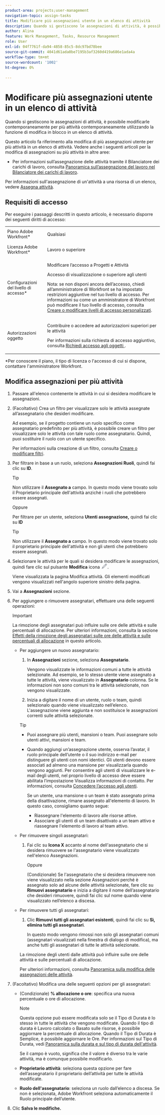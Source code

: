 ```yaml
---
product-area: projects;user-management
navigation-topic: assign-tasks
title: Modificare più assegnazioni utente in un elenco di attività
description: Quando si gestiscono le assegnazioni di attività, è possibile modificarle contemporaneamente per più attività contemporaneamente utilizzando la funzione di modifica in blocco in un elenco di attività.
author: Alina
feature: Work Management, Tasks, Resource Management
role: User
exl-id: 04f7761f-da94-4858-85c5-8dc97bd78bee
source-git-commit: 4041d61ada0be7195b3af3260d419a686e1ada4a
workflow-type: tm+mt
source-wordcount: '1002'
ht-degree: 0%

---
```


# Modificare più assegnazioni utente in un elenco di attività

<!--
<p>There is a similar article in Resource Scheduling and a similar one for Issues; when things change, you might need to update all 3</p>
-->

Quando si gestiscono le assegnazioni di attività, è possibile modificarle contemporaneamente per più attività contemporaneamente utilizzando la funzione di modifica in blocco in un elenco di attività.

Questo articolo fa riferimento alla modifica di più assegnazioni utente per più attività in un elenco di attività. Vedere anche i seguenti articoli per la modifica di assegnazioni su più attività in altre aree:

* Per informazioni sull’assegnazione delle attività tramite il Bilanciatore dei carichi di lavoro, consulta [Panoramica sull’assegnazione del lavoro nel Bilanciatore dei carichi di lavoro](../../../resource-mgmt/workload-balancer/assign-work-in-workload-balancer.md).

Per informazioni sull&#39;assegnazione di un&#39;attività a una risorsa di un elenco, vedere [Assegna attività](../../../manage-work/tasks/assign-tasks/assign-tasks.md).

## Requisiti di accesso

Per eseguire i passaggi descritti in questo articolo, è necessario disporre dei seguenti diritti di accesso:

<table style="table-layout:auto"> 
 <col> 
 <col> 
 <tbody> 
  <tr> 
   <td role="rowheader">Piano Adobe Workfront*</td> 
   <td> <p>Qualsiasi</p> </td> 
  </tr> 
  <tr> 
   <td role="rowheader">Licenza Adobe Workfront*</td> 
   <td> <p>Lavoro o superiore</p> </td> 
  </tr> 
  <tr> 
   <td role="rowheader">Configurazioni del livello di accesso*</td> 
   <td> <p>Modificare l’accesso a Progetti e Attività</p> <p>Accesso di visualizzazione o superiore agli utenti</p> <p>Nota: se non disponi ancora dell’accesso, chiedi all’amministratore di Workfront se ha impostato restrizioni aggiuntive nel tuo livello di accesso. Per informazioni su come un amministratore di Workfront può modificare il tuo livello di accesso, consulta <a href="../../../administration-and-setup/add-users/configure-and-grant-access/create-modify-access-levels.md" class="MCXref xref">Creare o modificare livelli di accesso personalizzati</a>.</p> </td> 
  </tr> 
  <tr> 
   <td role="rowheader">Autorizzazioni oggetto</td> 
   <td> <p>Contribuire o accedere ad autorizzazioni superiori per le attività</p> <p>Per informazioni sulla richiesta di accesso aggiuntivo, consulta <a href="../../../workfront-basics/grant-and-request-access-to-objects/request-access.md" class="MCXref xref">Richiedi accesso agli oggetti </a>.</p> </td> 
  </tr> 
 </tbody> 
</table>

&#42;Per conoscere il piano, il tipo di licenza o l&#39;accesso di cui si dispone, contattare l&#39;amministratore Workfront.

<!--
<div data-mc-conditions="QuicksilverOrClassic.Draft mode">
<h2>When to modify user assignments on tasks</h2>
<p>(NOTE: moved to the new article: /Content/Manage work/Tasks/Assign tasks/modify-task-assignments-overview.htm) </p>
<p>You might want to modify the user assignments for multiple tasks for a variety of reasons, including the following:</p>
<ul>
<li>Users join or leave your team</li>
<li> <p>A user takes a vacation that extends beyond task due dates</p> <note type="note">
When assigning users to work, their availability according to their schedules affects the Planned and Projected Dates of tasks. For information about schedules, see
<a href="../../../administration-and-setup/set-up-workfront/configure-timesheets-schedules/create-schedules.md" class="MCXref xref">Create a schedule</a>.
</note> </li>
<li>A specific role or user is set as the assignee for multiple tasks and you want to quickly modify all items to be assigned to a different user or role</li>
</ul>
<p><strong>How removing assignees affects task hours and allocation percentages</strong></p>
<p>(NOTE: move to the new article: /Content/Manage work/Tasks/Assign tasks/modify-task-assignments-overview.htm) </p>
<p>Removing users can affect task hours and allocation percentages. The effect that removing a user has on the task depends on the Duration Type that was selected for the task. For information about Duration&nbsp;Type, see <a href="../../../manage-work/tasks/taskdurtn/task-duration-and-duration-type.md" class="MCXref xref">Overview of Task Duration and Duration Type</a>.</p>
<p>When you delete a user from a task with the following Duration&nbsp;Types:</p>
<ul>
<li> <p><strong>Simple:</strong> The planned hours assigned to that user are subtracted from the task's total planned hours.</p> <note type="important">
<span class="s1">This could negatively affect your project plan because it changes the total planned hours for the task and the project.</span>
</note> </li>
<li><span class="s1"><strong>Effort Driven:</strong> The allocation percentage does not change for other users.</span> </li>
<li><span class="s1"><strong>Calculated Assignment:</strong> The allocation percentages of other users are adjusted so that the total equals 100%.</span> </li>
<li><span class="s1"><strong>Calculated Work:</strong> The allocation percentage does not change for other users.</span> </li>
</ul>
</div>
-->

## Modifica assegnazioni per più attività

1. Passare all&#39;elenco contenente le attività in cui si desidera modificare le assegnazioni.
1. (Facoltativo) Crea un filtro per visualizzare solo le attività assegnate all’assegnatario che desideri modificare.

   Ad esempio, se il progetto contiene un ruolo specifico come assegnatario predefinito per più attività, è possibile creare un filtro per visualizzare solo le attività con tale ruolo come assegnatario. Quindi, puoi sostituire il ruolo con un utente specifico.

   Per informazioni sulla creazione di un filtro, consulta [Creare o modificare filtri](../../../reports-and-dashboards/reports/reporting-elements/create-filters.md).


1. Per filtrare in base a un ruolo, seleziona **Assegnazioni Ruoli**, quindi fai clic su **ID**.

   >[!TIP]
   >
   >Non utilizzare il **Assegnato a** campo. In questo modo viene trovato solo il Proprietario principale dell&#39;attività anziché i ruoli che potrebbero essere assegnati.

   Oppure

   Per filtrare per un utente, seleziona **Utenti assegnazione,** quindi fai clic su **ID**

   >[!TIP]
   >
   >Non utilizzare il **Assegnato a** campo. In questo modo viene trovato solo il proprietario principale dell&#39;attività e non gli utenti che potrebbero essere assegnati.

1. Selezionare le attività per le quali si desidera modificare le assegnazioni, quindi fare clic sul pulsante **Modifica** icona ![](assets/edit-icon.png).

   Viene visualizzata la pagina Modifica attività. Gli elementi modificati vengono visualizzati nell&#39;angolo superiore sinistro della pagina.

1. Vai a **Assegnazioni** sezione.
1. Per aggiungere o rimuovere assegnatari, effettuare una delle seguenti operazioni:

   >[!IMPORTANT]
   >
   >La rimozione degli assegnatari può influire sulle ore delle attività e sulle percentuali di allocazione. Per ulteriori informazioni, consulta la sezione [Effetti della rimozione degli assegnatari sulle ore delle attività e sulle percentuali di allocazione](#how-removing-assignees-affects-task-hours-and-allocation-percentages) in questo articolo.

   * Per aggiungere un nuovo assegnatario:

      1. In **Assegnazioni** sezione, seleziona **Assegnatario**.

         Vengono visualizzate le informazioni comuni a tutte le attività selezionate. Ad esempio, se lo stesso utente viene assegnato a tutte le attività, viene visualizzato in **Assegnatario** colonna. Se le informazioni non sono comuni tra le attività selezionate, non vengono visualizzate.

      1. Inizia a digitare il nome di un utente, ruolo o team, quindi selezionalo quando viene visualizzato nell’elenco. L&#39;assegnazione viene aggiunta e non sostituisce le assegnazioni correnti sulle attività selezionate.


     >[!TIP]
     >
     > * Puoi assegnare più utenti, mansioni o team. Puoi assegnare solo utenti attivi, mansioni e team.
     >   
     > * Quando aggiungi un’assegnazione utente, osserva l’avatar, il ruolo principale dell’utente o il suo indirizzo e-mail per distinguere gli utenti con nomi identici. Gli utenti devono essere associati ad almeno una mansione per visualizzarla quando vengono aggiunti. Per consentire agli utenti di visualizzare le e-mail degli utenti, nel proprio livello di accesso deve essere abilitata l’impostazione Visualizza informazioni di contatto. Per informazioni, consulta [Concedere l’accesso agli utenti](../../../administration-and-setup/add-users/configure-and-grant-access/grant-access-other-users.md).
     > 
     >   Se un utente, una mansione o un team è stato assegnato prima della disattivazione, rimane assegnato all&#39;elemento di lavoro. In questo caso, consigliamo quanto segue:
     >   
     >     * Riassegnare l&#39;elemento di lavoro alle risorse attive.
     >     * Associare gli utenti di un team disattivato a un team attivo e riassegnare l&#39;elemento di lavoro al team attivo.


   * Per rimuovere singoli assegnatari:

      1. Fai clic su **Icona X** accanto al nome dell&#39;assegnatario che si desidera rimuovere se l&#39;assegnatario viene visualizzato nell&#39;elenco Assegnazioni.

         Oppure

         (Condizionale) Se l&#39;assegnatario che si desidera rimuovere non viene visualizzato nella sezione Assegnazioni perché è assegnato solo ad alcune delle attività selezionate, fare clic su **Rimuovi assegnatario** e inizia a digitare il nome dell’assegnatario che desideri rimuovere, quindi fai clic sul nome quando viene visualizzato nell’elenco a discesa.

   * Per rimuovere tutti gli assegnatari:

      1. Clic **Rimuovi tutti gli assegnatari esistenti**, quindi fai clic su **Sì, elimina tutti gli assegnatari**.

         In questo modo vengono rimossi non solo gli assegnatari comuni (assegnatari visualizzati nella finestra di dialogo di modifica), ma anche tutti gli assegnatari di tutte le attività selezionate.

     La rimozione degli utenti dalle attività può influire sulle ore delle attività e sulle percentuali di allocazione.

     Per ulteriori informazioni, consulta [Panoramica sulla modifica delle assegnazioni delle attività](../../../manage-work/tasks/assign-tasks/modify-task-assignments-overview.md).

1. (Facoltativo) Modifica una delle seguenti opzioni per gli assegnatari:

   * (Condizionale) **% allocazione o ore**: specifica una nuova percentuale o ore di allocazione.

     >[!NOTE]
     >
     >Questa opzione può essere modificata solo se il Tipo di Durata è lo stesso in tutte le attività che vengono modificate. Quando il tipo di durata è Lavoro calcolato o Basato sulle risorse, è possibile aggiornare la percentuale di allocazione. Quando il Tipo di Durata è Semplice, è possibile aggiornare le Ore. Per informazioni sul Tipo di Durata, vedi [Panoramica sulla durata e sul tipo di durata dell&#39;attività](../../../manage-work/tasks/taskdurtn/task-duration-and-duration-type.md).
     >
     >
     Se il campo è vuoto, significa che il valore è diverso tra le varie attività, ma è comunque possibile modificarlo.

   * **Proprietario attività**: seleziona questa opzione per fare dell’assegnatario il proprietario dell’attività per tutte le attività modificate.
   * **Ruolo dell&#39;assegnatario**: seleziona un ruolo dall’elenco a discesa. Se non è selezionata, Adobe Workfront seleziona automaticamente il Ruolo principale dell’utente.

1. Clic **Salva le modifiche.**
